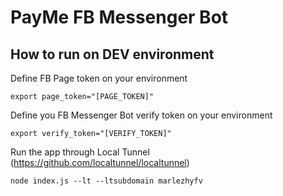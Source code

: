 # PayMe FB Messenger Bot


## How to run on DEV environment

Define FB Page token on your environment

`
export page_token="[PAGE_TOKEN]"
`

Define you FB Messenger Bot verify token on your environment

`
export verify_token="[VERIFY_TOKEN]"
`

Run the app through Local Tunnel (https://github.com/localtunnel/localtunnel)

`
node index.js --lt --ltsubdomain marlezhyfv
`